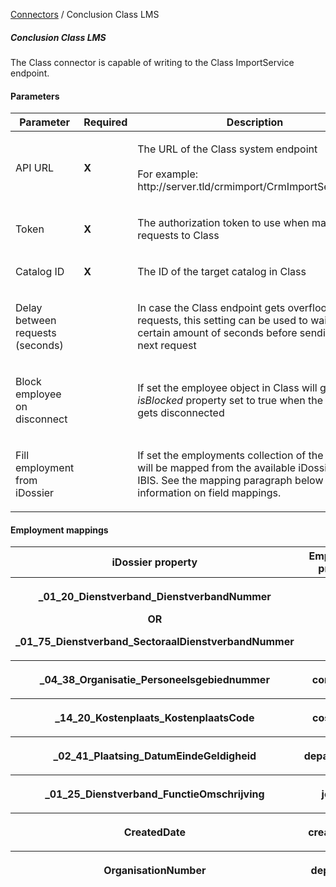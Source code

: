 <a href="javascript:void(0)" class="help-trigger"
data-helpkey="SysPage_Connector">Connectors</a> / Conclusion Class LMS

##### Conclusion Class LMS

The Class connector is capable of writing to the Class ImportService
endpoint.

#### Parameters

<table class="table table-bordered">
<colgroup>
<col style="width: 33%" />
<col style="width: 33%" />
<col style="width: 33%" />
</colgroup>
<thead class="thead-light">
<tr class="header">
<th>Parameter</th>
<th class="text-center">Required</th>
<th>Description</th>
</tr>
</thead>
<tbody>
<tr class="odd">
<td><p>API URL</p></td>
<td><p><strong>X</strong></p></td>
<td><p>The URL of the Class system endpoint<br />
<br />
For example: http://server.tld/crmimport/CrmImportService.svc</p></td>
</tr>
<tr class="even">
<td><p>Token</p></td>
<td><p><strong>X</strong></p></td>
<td><p>The authorization token to use when making requests to
Class</p></td>
</tr>
<tr class="odd">
<td><p>Catalog ID</p></td>
<td><p><strong>X</strong></p></td>
<td><p>The ID of the target catalog in Class</p></td>
</tr>
<tr class="even">
<td><p>Delay between requests (seconds)</p></td>
<td><p><strong> </strong></p></td>
<td><p>In case the Class endpoint gets overflooded with requests, this
setting can be used to wait a certain amount of seconds before sending
the next request</p></td>
</tr>
<tr class="odd">
<td><p>Block employee on disconnect</p></td>
<td><p><strong> </strong></p></td>
<td><p>If set the employee object in Class will get the
<em>isBlocked</em> property set to true when the object gets
disconnected</p></td>
</tr>
<tr class="even">
<td><p>Fill employment from iDossier</p></td>
<td><p><strong> </strong></p></td>
<td><p>If set the employments collection of the employee will be mapped
from the available iDossiers in IBIS. See the mapping paragraph below
for information on field mappings.</p></td>
</tr>
</tbody>
</table>

#### Employment mappings

<table class="table table-bordered">
<colgroup>
<col style="width: 50%" />
<col style="width: 50%" />
</colgroup>
<thead class="thead-light">
<tr class="header">
<th>iDossier property</th>
<th>Employment property</th>
</tr>
<tr class="odd">
<th><p>_01_20_Dienstverband_DienstverbandNummer</p>
<p><strong>OR</strong></p>
<p>_01_75_Dienstverband_SectoraalDienstverbandNummer</p></th>
<th><p>code</p></th>
</tr>
<tr class="header">
<th><p>_04_38_Organisatie_Personeelsgebiednummer</p></th>
<th><p>companyId</p></th>
</tr>
<tr class="odd">
<th><p>_14_20_Kostenplaats_KostenplaatsCode</p></th>
<th><p>costCentre</p></th>
</tr>
<tr class="header">
<th><p>_02_41_Plaatsing_DatumEindeGeldigheid</p></th>
<th><p>departureDate</p></th>
</tr>
<tr class="odd">
<th><p>_01_25_Dienstverband_FunctieOmschrijving</p></th>
<th><p>jobTitle</p></th>
</tr>
<tr class="header">
<th><p>CreatedDate</p></th>
<th><p>creationDate</p></th>
</tr>
<tr class="odd">
<th><p>OrganisationNumber</p></th>
<th><p>department</p></th>
</tr>
</thead>
&#10;</table>

 
